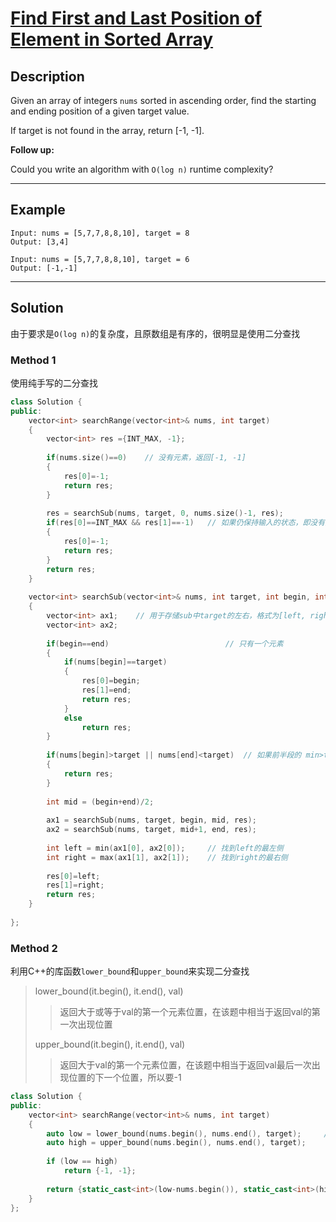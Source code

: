 # [Find First and Last Position of Element in Sorted Array](https://leetcode.com/problems/find-first-and-last-position-of-element-in-sorted-array/)

## Description
Given an array of integers `nums` sorted in ascending order, find the starting and ending position of a given target value.

If target is not found in the array, return [-1, -1].

**Follow up:** 

Could you write an algorithm with `O(log n)` runtime complexity?

---

## Example

```
Input: nums = [5,7,7,8,8,10], target = 8
Output: [3,4]
```

```
Input: nums = [5,7,7,8,8,10], target = 6
Output: [-1,-1]
```

---

## Solution
由于要求是`O(log n)`的复杂度，且原数组是有序的，很明显是使用二分查找

### Method 1
使用纯手写的二分查找

```c++
class Solution {
public:
    vector<int> searchRange(vector<int>& nums, int target)
    {   
        vector<int> res ={INT_MAX, -1};
        
        if(nums.size()==0)    // 没有元素，返回[-1, -1]
        {
            res[0]=-1;
            return res;
        }
        
        res = searchSub(nums, target, 0, nums.size()-1, res);
        if(res[0]==INT_MAX && res[1]==-1)   // 如果仍保持输入的状态，即没有找到对应，则返回[-1, -1]
        {
            res[0]=-1;
            return res;
        }
        return res;
    }
    
    vector<int> searchSub(vector<int>& nums, int target, int begin, int end, vector<int>& res)
    {
        vector<int> ax1;    // 用于存储sub中target的左右，格式为[left, right]
        vector<int> ax2;
        
        if(begin==end)                          // 只有一个元素
        {
            if(nums[begin]==target)
            {
                res[0]=begin;
                res[1]=end;
                return res;
            }
            else
                return res; 
        }
        
        if(nums[begin]>target || nums[end]<target)  // 如果前半段的 min>target 或 max<target 都不需要继续划分，直接返回“未找到”
        {
            return res;
        }
        
        int mid = (begin+end)/2;
        
        ax1 = searchSub(nums, target, begin, mid, res);
        ax2 = searchSub(nums, target, mid+1, end, res);
        
        int left = min(ax1[0], ax2[0]);     // 找到left的最左侧
        int right = max(ax1[1], ax2[1]);    // 找到right的最右侧
        
        res[0]=left;
        res[1]=right;
        return res;
    }
    
};
```

### Method 2
利用C++的库函数`lower_bound`和`upper_bound`来实现二分查找

> lower_bound(it.begin(), it.end(), val)
>> 返回大于或等于val的第一个元素位置，在该题中相当于返回val的第一次出现位置
>
> upper_bound(it.begin(), it.end(), val)
>> 返回大于val的第一个元素位置，在该题中相当于返回val最后一次出现位置的下一个位置，所以要-1<br/>

```c++
class Solution {
public:
    vector<int> searchRange(vector<int>& nums, int target)
    {
        auto low = lower_bound(nums.begin(), nums.end(), target);     // low & high 是迭代器
        auto high = upper_bound(nums.begin(), nums.end(), target);
        
        if (low == high)
            return {-1, -1};
        
        return {static_cast<int>(low-nums.begin()), static_cast<int>(high-1-nums.begin())};
    }
};
```
